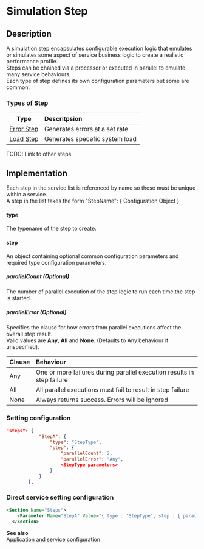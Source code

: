 # Simulation Step

## Description
A simulation step encapsulates configurable execution logic that emulates or simulates some aspect of service business logic to create a realistic performance profile.<br/>
Steps can be chained via a processor or executed in parallel to emulate many service behaviours.<br/>
Each type of step defines its own configuration parameters but some are common.

### Types of Step
| Type          | Descritpsion  |
| ------------- |:------------- |
| [Error Step](./ErrorStep.md) | Generates errors at a set rate |
| [Load Step](./LoadStep.md) | Generates specefic system load |


<aside class="warning">
TODO: Link to other steps
</aside>


## Implementation
Each step in the service list is referenced by name so these must be unique within a service.<br/>
A step in the list takes the form "StepName": { Configuration Object }

#### type
The typename of the step to create.

#### step
An object containing optional common configuration parameters and required type configuration parameters.

##### parallelCount (Optional)
The number of parallel execution of the step logic to run each time the step is started.

##### parallelError (Optional)
Specifies the clause for how errors from parallel executions affect the overall step result.<br>
Valid values are __Any__, __All__ and __None__. (Defaults to Any behaviour if unspecified).

| Clause        | Behaviour     |
| ------------- |:------------- |
| Any           | One or more failures during parallel execution results in step failure |
| All           | All parallel executions must fail to result in step failure | 
| None          | Always returns success. Errors will be ignored |


### Setting configuration
```json
"steps": {
            "StepA": { 
                "type": "StepType",
                "step": {
                    "parallelCount": 2,
                    "parallelError": "Any",
                    <StepType parameters>
                }
            }
        },
```

### Direct service setting configuration
```xml
<Section Name="Steps">
    <Parameter Name="StepA" Value="{ type : 'StepType', step : { parallelCount : 2, parallelError : 'Any', <StepType parameters> } }" />
  </Section>
```

__See also__<br/>
[Application and service configuration](../ApplicationAndServices.md)